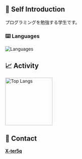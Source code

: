 ## 🩵 Self Introduction
  プログラミングを勉強する学生です。
### ⌨️ Languages
<img alt="Languages" src="https://skillicons.dev/icons?theme=light&perline=8&i=html,js,css,swift,py" />


## 📈 Activity
<p align="left"> 
<img alt="Top Langs" height="150px" src="https://github-readme-stats.vercel.app/api/top-langs/?username=ter3q&layout=compact&show_icons=true" />
</p>


## 📩 Contact 
**[X-ter5q](https://X.com/ter5q)**
